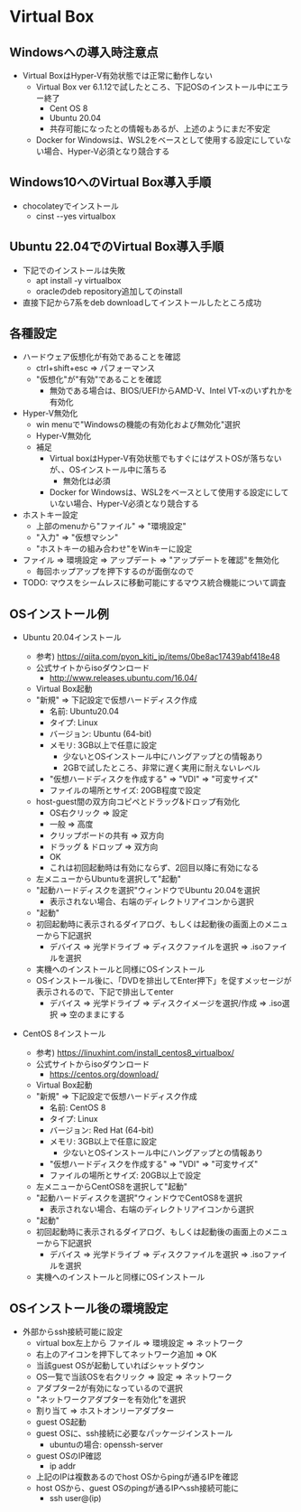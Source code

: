 # Virtual Box

## Windowsへの導入時注意点

* Virtual BoxはHyper-V有効状態では正常に動作しない
  * Virtual Box ver 6.1.12で試したところ、下記OSのインストール中にエラー終了
    * Cent OS 8
    * Ubuntu 20.04
    * 共存可能になったとの情報もあるが、上述のようにまだ不安定
  * Docker for Windowsは、WSL2をベースとして使用する設定にしていない場合、Hyper-V必須となり競合する

## Windows10へのVirtual Box導入手順

* chocolateyでインストール
  * cinst --yes virtualbox

## Ubuntu 22.04でのVirtual Box導入手順

* 下記でのインストールは失敗
  * apt install -y virtualbox
  * oracleのdeb repository追加してのinstall
* 直接下記から7系をdeb downloadしてインストールしたところ成功

## 各種設定

* ハードウェア仮想化が有効であることを確認
  * ctrl+shift+esc => パフォーマンス
  * "仮想化"が"有効"であることを確認
    * 無効である場合は、BIOS/UEFIからAMD-V、Intel VT-xのいずれかを有効化
* Hyper-V無効化
  * win menuで"Windowsの機能の有効化および無効化"選択
  * Hyper-V無効化
  * 補足
    * Virtual boxはHyper-V有効状態でもすぐにはゲストOSが落ちないが、、OSインストール中に落ちる
      * 無効化は必須
    * Docker for Windowsは、WSL2をベースとして使用する設定にしていない場合、Hyper-V必須となり競合する
* ホストキー設定
  * 上部のmenuから"ファイル" => "環境設定"
  * "入力" => "仮想マシン"
  * "ホストキーの組み合わせ"をWinキーに設定
* ファイル => 環境設定 => アップデート => "アップデートを確認"を無効化
  * 毎回ホップアップを押下するのが面倒なので
* TODO: マウスをシームレスに移動可能にするマウス統合機能について調査

## OSインストール例

* Ubuntu 20.04インストール
  * 参考) https://qiita.com/pyon_kiti_jp/items/0be8ac17439abf418e48
  * 公式サイトからisoダウンロード
    * http://www.releases.ubuntu.com/16.04/
  * Virtual Box起動
  * "新規" => 下記設定で仮想ハードディスク作成
    * 名前: Ubuntu20.04
    * タイプ: Linux
    * バージョン: Ubuntu (64-bit)
    * メモリ: 3GB以上で任意に設定
      * 少ないとOSインストール中にハングアップとの情報あり
      * 2GBで試したところ、非常に遅く実用に耐えないレベル
    * "仮想ハードディスクを作成する" => "VDI" => "可変サイズ"
    * ファイルの場所とサイズ: 20GB程度で設定
  * host-guest間の双方向コピペとドラッグ&ドロップ有効化
    * OS右クリック => 設定
    * 一般 => 高度
    * クリップボードの共有 => 双方向
    * ドラッグ & ドロップ => 双方向
    * OK
    * これは初回起動時は有効にならず、2回目以降に有効になる
  * 左メニューからUbuntuを選択して"起動"
  * "起動ハードディスクを選択"ウィンドウでUbuntu 20.04を選択
    * 表示されない場合、右端のディレクトリアイコンから選択
  * "起動"
  * 初回起動時に表示されるダイアログ、もしくは起動後の画面上のメニューから下記選択
    * デバイス => 光学ドライブ => ディスクファイルを選択 => .isoファイルを選択
  * 実機へのインストールと同様にOSインストール
  * OSインストール後に、「DVDを排出してEnter押下」を促すメッセージが表示されるので、下記で排出してenter
    * デバイス => 光学ドライブ => ディスクイメージを選択/作成 => .iso選択 => 空のままにする

* CentOS 8インストール
  * 参考) https://linuxhint.com/install_centos8_virtualbox/
  * 公式サイトからisoダウンロード
    * https://centos.org/download/
  * Virtual Box起動
  * "新規" => 下記設定で仮想ハードディスク作成
    * 名前: CentOS 8
    * タイプ: Linux
    * バージョン: Red Hat (64-bit)
    * メモリ: 3GB以上で任意に設定
      * 少ないとOSインストール中にハングアップとの情報あり
    * "仮想ハードディスクを作成する" => "VDI" => "可変サイズ"
    * ファイルの場所とサイズ: 20GB以上で設定
  * 左メニューからCentOS8を選択して"起動"
  * "起動ハードディスクを選択"ウィンドウでCentOS8を選択
    * 表示されない場合、右端のディレクトリアイコンから選択
  * "起動"
  * 初回起動時に表示されるダイアログ、もしくは起動後の画面上のメニューから下記選択
    * デバイス => 光学ドライブ => ディスクファイルを選択 => .isoファイルを選択
  * 実機へのインストールと同様にOSインストール

## OSインストール後の環境設定

* 外部からssh接続可能に設定
  * virtual box左上から ファイル => 環境設定 => ネットワーク
  * 右上のアイコンを押下してネットワーク追加 => OK
  * 当該guest OSが起動していればシャットダウン
  * OS一覧で当該OSを右クリック => 設定 => ネットワーク
  * アダプター2が有効になっているので選択
  * "ネットワークアダプターを有効化"を選択
  * 割り当て => ホストオンリーアダプター
  * guest OS起動
  * guest OSに、ssh接続に必要なパッケージインストール
    * ubuntuの場合: openssh-server
  * guest OSのIP確認
    * ip addr
  * 上記のIPは複数あるのでhost OSからpingが通るIPを確認
  * host OSから、guest OSのpingが通るIPへssh接続可能に
    * ssh user@(ip)

